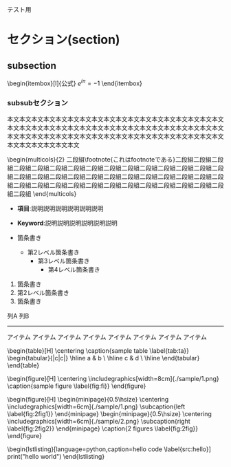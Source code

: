 テスト用

# セクション(section)

## subsection

\begin{itembox}[l]{公式}
$e^{i \pi} = -1$
\end{itembox}

### subsubセクション

本文本文本文本文本文本文本文本文本文本文本文本文本文本文本文本文本文本文本文本文本文本文本文本文本文本文本文本文本文本文本文本文本文本文本文本文本文本文本文本文本文本文本文本文本文本文本文本文本文本文本文本文本文本文本文本文本文本文本文本文

\begin{multicols}{2}
二段組\footnote{これはfootnoteである}二段組二段組二段組二段組二段組二段組二段組二段組二段組二段組二段組二段組二段組二段組二段組二段組二段組二段組二段組二段組二段組二段組二段組二段組二段組二段組二段組二段組二段組二段組二段組二段組二段組二段組二段組二段組二段組二段組二段組二段組
\end{multicols}

- **項目**:説明説明説明説明説明説明
- **Keyword**:説明説明説明説明説明説明

- 箇条書き
  - 第2レベル箇条書き
    - 第3レベル箇条書き
      - 第4レベル箇条書き

1. 箇条書き
1. 第2レベル箇条書き
1. 箇条書き

列A      列B
------   --------
アイテム アイテム
アイテム アイテム
アイテム アイテム
アイテム アイテム

\begin{table}[H]
\centering
\caption{sample table \label{tab:ta}}
\begin{tabular}{|c|c|} \hline
a & b \\ \hline
c & d \\ \hline
\end{tabular}
\end{table}

\begin{figure}[H]
\centering
\includegraphics[width=8cm]{./sample/1.png}
\caption{sample figure \label{fig:fi}}
\end{figure}

\begin{figure}[H]
\begin{minipage}{0.5\hsize}
    \centering
    \includegraphics[width=6cm]{./sample/1.png}
    \subcaption{left \label{fig:2fig1}}
\end{minipage}
\begin{minipage}{0.5\hsize}
    \centering
    \includegraphics[width=6cm]{./sample/2.png}
    \subcaption{right \label{fig:2fig2}}
\end{minipage}
\caption{2 figures \label{fig:2fig}}
\end{figure}


\begin{lstlisting}[language=python,caption=hello code \label{src:hello}]
    print("hello world")
\end{lstlisting}


